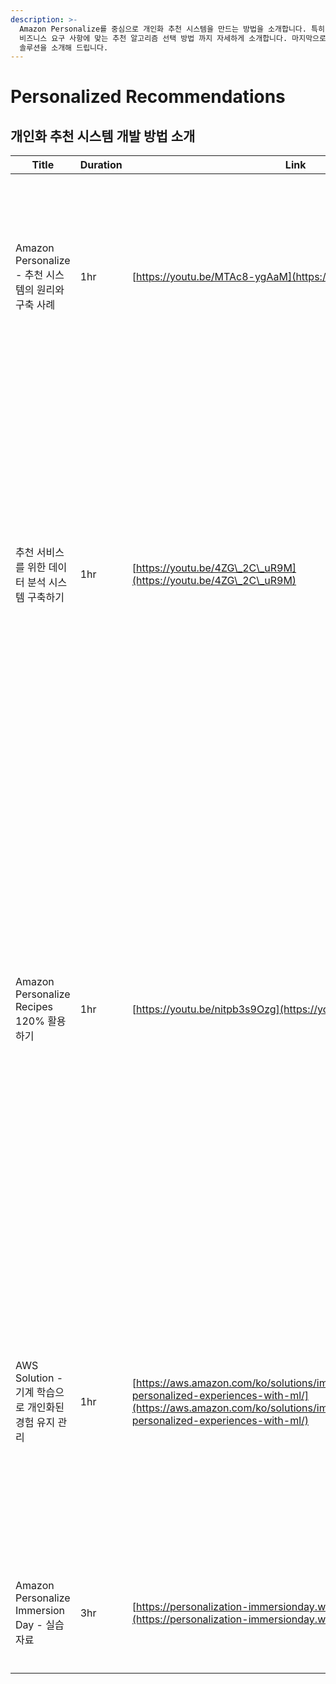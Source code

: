 ```yaml
---
description: >-
  Amazon Personalize를 중심으로 개인화 추천 시스템을 만드는 방법을 소개합니다. 특히, 추천 시스템에 필요한 데이터 수집 부터
  비즈니스 요구 사항에 맞는 추천 알고리즘 선택 방법 까지 자세하게 소개합니다. 마지막으로, AWS에 클릭 1번으로 배포 가능한 개인화 추천
  솔루션을 소개해 드립니다.
---
```


# Personalized Recommendations

## 개인화 추천 시스템 개발 방법 소개&#x20;

| Title                                    | Duration | Link                                                                                                                                                                                                   | Description                                                                                                                                                                                                                      |
| ---------------------------------------- | -------- | ------------------------------------------------------------------------------------------------------------------------------------------------------------------------------------------------------ | -------------------------------------------------------------------------------------------------------------------------------------------------------------------------------------------------------------------------------- |
| Amazon Personalize - 추천 시스템의 원리와 구축 사례   | 1hr      | [https://youtu.be/MTAc8-ygAaM](https://youtu.be/MTAc8-ygAaM)                                                                                                                                           | 추천 서비스에 필요한 데이터와 구축 원리에 대해서 알아보고, Amazon Personalize를 통해 E-Commerce 서비스를 위한 추천 서비스를 구축 방법을 소개 합니다.                                                                                                                               |
| 추천 서비스를 위한 데이터 분석 시스템 구축하기               | 1hr      | [https://youtu.be/4ZG\_2C\_uR9M](https://youtu.be/4ZG\_2C\_uR9M)                                                                                                                                       | <p>ML엔지니어의 도움 없이 Amazon Personalize를 사용해서 추천 시스템을 쉽게 구축할 수 있습니다. </p><p>이 세션에서는 추천 시스템 구축을 위한 데이터 분석, 추천 시스템에 필요한 데이터에 대해서 알아보고,  추천 시스템을 만들기 위한 다양한 분석 서비스와 아키텍처를 제안합니다.</p>                                                    |
| Amazon Personalize Recipes 120% 활용하기     | 1hr      | [https://youtu.be/nitpb3s9Ozg](https://youtu.be/nitpb3s9Ozg)                                                                                                                                           | <p>이 세션에서는 Amazon Personalize에서 제공하는 다양한 추천 알고리즘(Recipes)을 소개하고, 비즈니스 요구 사항에 따라서 어떤 추천 알고리즘(Recipes)사용할 수 있는지 알려 드립니다.</p><p>여러분들의 서비스를 사용하는 사용자 이탈률을 낮추고, 체류 시간 및 구매 전환율을 올리기 위해서 개인화 추천 시스템을 구축하시고자 하는 분들에게 큰 도움이 될 것 입니다.</p> |
| AWS Solution - 기계 학습으로 개인화된 경험 유지 관리     | 1hr      | [https://aws.amazon.com/ko/solutions/implementations/maintaining-personalized-experiences-with-ml/](https://aws.amazon.com/ko/solutions/implementations/maintaining-personalized-experiences-with-ml/) | 기계 학습으로 개인화된 경험 유지 관리 솔루션은 자동화된 파이프라인 구성, 리소스 작업을 위한 모형 프롬프트 관리(훈련, 재훈련, 추론), 모형 성능에 대한 개선된 가시성 및 고급 오류 핸들링 메커니즘을 제공하여 개발을 간소화 및 가속화해 줍니다.                                                                                       |
| Amazon Personalize Immersion Day - 실습 자료 | 3hr      | [https://personalization-immersionday.workshop.aws/en/](https://personalization-immersionday.workshop.aws/en/)                                                                                         | Amazon Personalize의 기능들을 하나씩 따라해 보면서 실습할 수 있는 학습 자료 입니다.                                                                                                                                                                         |
